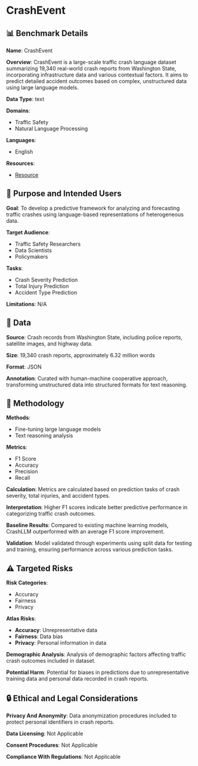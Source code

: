 # CrashEvent

## 📊 Benchmark Details

**Name**: CrashEvent

**Overview**: CrashEvent is a large-scale traffic crash language dataset summarizing 19,340 real-world crash reports from Washington State, incorporating infrastructure data and various contextual factors. It aims to predict detailed accident outcomes based on complex, unstructured data using large language models.

**Data Type**: text

**Domains**:
- Traffic Safety
- Natural Language Processing

**Languages**:
- English

**Resources**:
- [Resource](https://crashllm.github.io/)

## 🎯 Purpose and Intended Users

**Goal**: To develop a predictive framework for analyzing and forecasting traffic crashes using language-based representations of heterogeneous data.

**Target Audience**:
- Traffic Safety Researchers
- Data Scientists
- Policymakers

**Tasks**:
- Crash Severity Prediction
- Total Injury Prediction
- Accident Type Prediction

**Limitations**: N/A

## 💾 Data

**Source**: Crash records from Washington State, including police reports, satellite images, and highway data.

**Size**: 19,340 crash reports, approximately 6.32 million words

**Format**: JSON

**Annotation**: Curated with human-machine cooperative approach, transforming unstructured data into structured formats for text reasoning.

## 🔬 Methodology

**Methods**:
- Fine-tuning large language models
- Text reasoning analysis

**Metrics**:
- F1 Score
- Accuracy
- Precision
- Recall

**Calculation**: Metrics are calculated based on prediction tasks of crash severity, total injuries, and accident types.

**Interpretation**: Higher F1 scores indicate better predictive performance in categorizing traffic crash outcomes.

**Baseline Results**: Compared to existing machine learning models, CrashLLM outperformed with an average F1 score improvement.

**Validation**: Model validated through experiments using split data for testing and training, ensuring performance across various prediction tasks.

## ⚠️ Targeted Risks

**Risk Categories**:
- Accuracy
- Fairness
- Privacy

**Atlas Risks**:
- **Accuracy**: Unrepresentative data
- **Fairness**: Data bias
- **Privacy**: Personal information in data

**Demographic Analysis**: Analysis of demographic factors affecting traffic crash outcomes included in dataset.

**Potential Harm**: Potential for biases in predictions due to unrepresentative training data and personal data recorded in crash reports.

## 🔒 Ethical and Legal Considerations

**Privacy And Anonymity**: Data anonymization procedures included to protect personal identifiers in crash reports.

**Data Licensing**: Not Applicable

**Consent Procedures**: Not Applicable

**Compliance With Regulations**: Not Applicable
